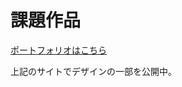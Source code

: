 # 課題作品
<a href="https://ykz0422.wixsite.com/portfolio" target="new">ポートフォリオはこちら</a><br>
<p>上記のサイトでデザインの一部を公開中。</p>

